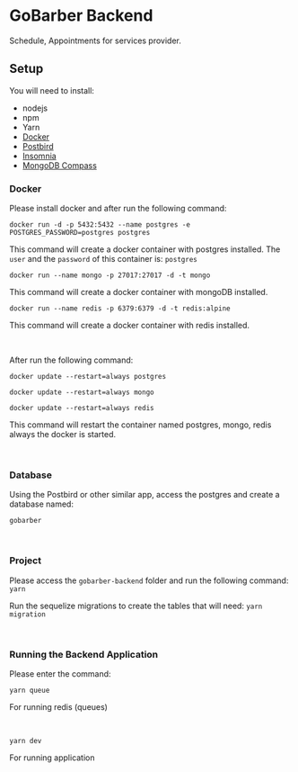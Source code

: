# GoBarber Backend

Schedule, Appointments for services provider.

## Setup

You will need to install:
* nodejs
* npm
* Yarn
* [Docker](https://www.docker.com/)
* [Postbird](https://www.electronjs.org/apps/postbird)
* [Insomnia](https://insomnia.rest/download/)
* [MongoDB Compass](https://www.mongodb.com/download-center/compass)

### Docker

Please install docker and after run the following command:

`docker run -d -p 5432:5432 --name postgres -e POSTGRES_PASSWORD=postgres postgres `

This command will create a docker container with postgres installed.
The `user` and the `password` of this container is: `postgres`

`docker run --name mongo -p 27017:27017 -d -t mongo`

This command will create a docker container with mongoDB installed.

`docker run --name redis -p 6379:6379 -d -t redis:alpine`

This command will create a docker container with redis installed.

&nbsp;

After run the following command:

`docker update --restart=always postgres`

`docker update --restart=always mongo`

`docker update --restart=always redis`

This command will restart the container named postgres, mongo, redis always the docker is started.

&nbsp;

### Database
Using the Postbird or other similar app, access the postgres and create a database named:

`gobarber`

&nbsp;

### Project

Please access the `gobarber-backend` folder and run the following command: `yarn`

Run the sequelize migrations to create the tables that will need: `yarn migration`

&nbsp;


### Running the Backend Application

Please enter the command:

`yarn queue`

For running redis (queues)

&nbsp;

`yarn dev`

For running application

&nbsp;
